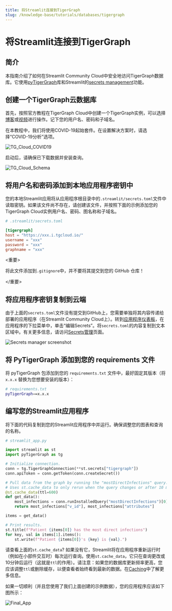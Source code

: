 ```yaml
---
title: 将Streamlit连接到TigerGraph
slug: /knowledge-base/tutorials/databases/tigergraph
---
```


# 将Streamlit连接到TigerGraph

## 简介

本指南介绍了如何在Streamlit Community Cloud中安全地访问TigerGraph数据库。它使用[pyTigerGraph](https://pytigergraph.github.io/pyTigerGraph/GettingStarted/)库和Streamlit的[secrets management](/streamlit-community-cloud/get-started/deploy-an-app/connect-to-data-sources/secrets-management)功能。

## 创建一个TigerGraph云数据库

首先，按照官方教程在TigerGraph Cloud中创建一个TigerGraph实例，可以选择[博客](https://www.tigergraph.com/blog/getting-started-with-tigergraph-3-0/)或[视频](https://www.youtube.com/watch?v=NtNW2e8MfCQ)进行操作。记下您的用户名、密码和子域名。

在本教程中，我们将使用COVID-19起始套件。在设置解决方案时，请选择“COVID-19分析”选项。

![TG_Cloud_COVID19](/images/databases/tigergraph-1.png)

启动后，请确保已下载数据并安装查询。

![TG_Cloud_Schema](/images/databases/tigergraph-2.png)

## 将用户名和密码添加到本地应用程序密钥中

您的本地Streamlit应用将从应用程序根目录中的`.streamlit/secrets.toml`文件中读取密钥。如果该文件尚不存在，请创建该文件，并按照下面的示例添加您的TigerGraph Cloud实例用户名、密码、图名称和子域名。

```toml
# .streamlit/secrets.toml

[tigergraph]
host = "https://xxx.i.tgcloud.io/"
username = "xxx"
password = "xxx"
graphname = "xxx"
```

<重要>

将此文件添加到`.gitignore`中，并不要将其提交到您的 GitHub 仓库！

</重要>

## 将应用程序密钥复制到云端

由于上面的`secrets.toml`文件没有提交到GitHub上，您需要单独将其内容传递给部署的应用程序（在Streamlit Community Cloud上）。转到[应用程序仪表板](https://share.streamlit.io/)，在应用程序的下拉菜单中，单击“编辑Secrets”。将`secrets.toml`的内容复制到文本区域中。有关更多信息，请访问[Secrets管理](/streamlit-community-cloud/get-started/deploy-an-app/connect-to-data-sources/secrets-management)页面。

![Secrets manager screenshot](/images/databases/edit-secrets.png)

## 将 PyTigerGraph 添加到您的 requirements 文件

将 pyTigerGraph 包添加到您的 `requirements.txt` 文件中，最好固定其版本（将 `x.x.x` 替换为您想要安装的版本）：

```bash
# requirements.txt
pyTigerGraph==x.x.x
```

## 编写您的Streamlit应用程序

将下面的代码复制到您的Streamlit应用程序中并运行。确保调整您的图表和查询的名称。

```python
# streamlit_app.py

import streamlit as st
import pyTigerGraph as tg

# Initialize connection.
conn = tg.TigerGraphConnection(**st.secrets["tigergraph"])
conn.apiToken = conn.getToken(conn.createSecret())

# Pull data from the graph by running the "mostDirectInfections" query.
# Uses st.cache_data to only rerun when the query changes or after 10 min.
@st.cache_data(ttl=600)
def get_data():
    most_infections = conn.runInstalledQuery("mostDirectInfections")[0]["Answer"][0]
    return most_infections["v_id"], most_infections["attributes"]

items = get_data()

# Print results.
st.title(f"Patient {items[0]} has the most direct infections")
for key, val in items[1].items():
    st.write(f"Patient {items[0]}'s {key} is {val}.")
```

请查看上面的`st.cache_data`? 如果没有它，Streamlit将在应用程序重新运行时（例如在小部件交互时）每次运行查询。使用`st.cache_data`，它只在查询更改或10分钟后运行（这就是`ttl`的作用）。请注意：如果您的数据库更新频率更高，您应该调整`ttl`或删除缓存，以便查看者始终看到最新的数据。在[Caching](/library/advanced-features/caching)中了解更多信息。

如果一切顺利（并且您使用了我们上面创建的示例数据），您的应用程序应该如下图所示：

![Final_App](/images/databases/tigergraph-3.png)
